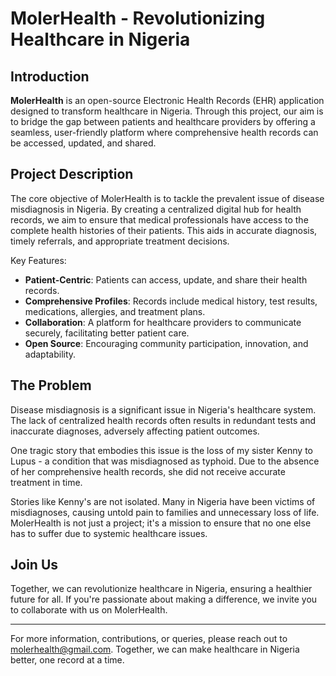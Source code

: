 # MolerHealth - Revolutionizing Healthcare in Nigeria

## Introduction

**MolerHealth** is an open-source Electronic Health Records (EHR) application designed to transform healthcare in Nigeria. Through this project, our aim is to bridge the gap between patients and healthcare providers by offering a seamless, user-friendly platform where comprehensive health records can be accessed, updated, and shared.

## Project Description

The core objective of MolerHealth is to tackle the prevalent issue of disease misdiagnosis in Nigeria. By creating a centralized digital hub for health records, we aim to ensure that medical professionals have access to the complete health histories of their patients. This aids in accurate diagnosis, timely referrals, and appropriate treatment decisions.

Key Features:
- **Patient-Centric**: Patients can access, update, and share their health records.
- **Comprehensive Profiles**: Records include medical history, test results, medications, allergies, and treatment plans.
- **Collaboration**: A platform for healthcare providers to communicate securely, facilitating better patient care.
- **Open Source**: Encouraging community participation, innovation, and adaptability.

## The Problem

Disease misdiagnosis is a significant issue in Nigeria's healthcare system. The lack of centralized health records often results in redundant tests and inaccurate diagnoses, adversely affecting patient outcomes.

One tragic story that embodies this issue is the loss of my sister Kenny to Lupus - a condition that was misdiagnosed as typhoid. Due to the absence of her comprehensive health records, she did not receive accurate treatment in time. 

Stories like Kenny's are not isolated. Many in Nigeria have been victims of misdiagnoses, causing untold pain to families and unnecessary loss of life. MolerHealth is not just a project; it's a mission to ensure that no one else has to suffer due to systemic healthcare issues.

## Join Us

Together, we can revolutionize healthcare in Nigeria, ensuring a healthier future for all. If you're passionate about making a difference, we invite you to collaborate with us on MolerHealth.

---

For more information, contributions, or queries, please reach out to molerhealth@gmail.com. Together, we can make healthcare in Nigeria better, one record at a time.
